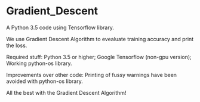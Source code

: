# Gradient_Descent

A Python 3.5 code using Tensorflow library.

We use Gradient Descent Algorithm to evealuate training accuracy and
print the loss.

Required stuff: 
Python 3.5 or higher;
Google Tensorflow (non-gpu version);
Working python-os library.

Improvements over other code:
Printing of fussy warnings have been avoided with python-os library.

All the best with the Gradient Descent Algorithm!
